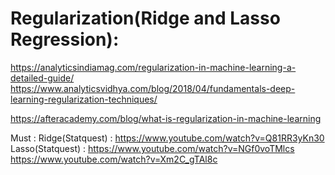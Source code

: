 # Regularization(Ridge and Lasso Regression):

https://analyticsindiamag.com/regularization-in-machine-learning-a-detailed-guide/
https://www.analyticsvidhya.com/blog/2018/04/fundamentals-deep-learning-regularization-techniques/

https://afteracademy.com/blog/what-is-regularization-in-machine-learning


Must :
Ridge(Statquest) : https://www.youtube.com/watch?v=Q81RR3yKn30
Lasso(Statquest) : https://www.youtube.com/watch?v=NGf0voTMlcs
https://www.youtube.com/watch?v=Xm2C_gTAl8c
